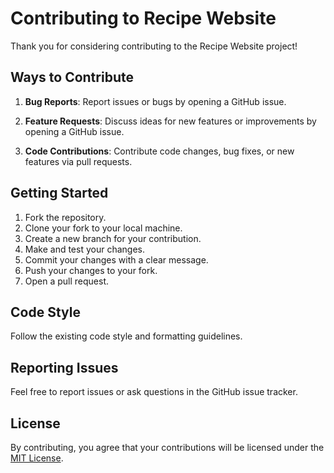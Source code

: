 # Contributing to Recipe Website

Thank you for considering contributing to the Recipe Website project!

## Ways to Contribute

1. **Bug Reports**: Report issues or bugs by opening a GitHub issue.

2. **Feature Requests**: Discuss ideas for new features or improvements by opening a GitHub issue.

3. **Code Contributions**: Contribute code changes, bug fixes, or new features via pull requests.

## Getting Started

1. Fork the repository.
2. Clone your fork to your local machine.
3. Create a new branch for your contribution.
4. Make and test your changes.
5. Commit your changes with a clear message.
6. Push your changes to your fork.
7. Open a pull request.

## Code Style

Follow the existing code style and formatting guidelines.

## Reporting Issues

Feel free to report issues or ask questions in the GitHub issue tracker.

## License

By contributing, you agree that your contributions will be licensed under the [MIT License](LICENSE).
